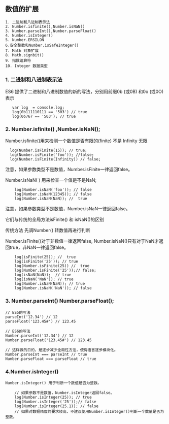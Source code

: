 ## 数值的扩展

````
1. 二进制和八进制表示法
2. Number.isfinite(),Number.isNaN()
3. Number.parseInt(),Number.parseFloat()
4. Number.isInteger()
5. Number.ERSILON
6.安全整数和Number.isSafeInteger()
7. Math 对象扩展
8. Math.signbit()
9. 指数运算符
10. Integer 数据类型
````
### 1. 二进制和八进制表示法 

 ES6 提供了二进制和八进制数值的新的写法，分别用前缀0b (或0B) 和0o (或0O) 表示
 ````
    var log  = console.log;
    log(0b111110111 == '503') // true
    log(0o767 == '503'); // true
 ````
 ### 2. Number.isfinite() ,Number.isNaN();

  Number.isfinite()用来检测一个数值是否有限的(finite) 不是 Infinity 无限
    
  ````
    log(Number.isFinite(15)); // true;
    log(Number.isFinite('foo')); //false;
    log(Number.isFinite(Infinity)) // false;
  ````
注意，如果参数类型不是数值，Number.isFinite一律返回false。

Number.isNaN( ) 用来检查一个值是不是NaN;
````
    log(Number.isNaN('foo')); // false
    log(Number.isNaN(12345)); // false
    log(Number.isNaN(NaN)); //  true
````
注意，如果参数类型不是数值，Number.isNaN一律返回false。

它们与传统的全局方法isFinite() 和 isNaN()的区别

传统方法 先调Number() 转数值再进行判断

Number.isFinite()对于非数值一律返回false, Number.isNaN()只有对于NaN才返回true，非NaN一律返回false。
````
    log(isFinite(25)); //  true
    log(isFinite('25')); // true
    log(Number.isFinite(25)) //  true
    log(Number.isFinite('25'));// false; 
    log(isNaN(NaN));  // true
    log(isNaN('NaN')); // true
    log(Number.isNaN(NaN)); // true
    log(Number.isNaN('NaN')); // false
````

### 3. Number.parseInt() Number.parseFloat();

````
// ES5的写法
parseInt('12.34') // 12
parseFloat('123.45#') // 123.45

// ES6的写法
Number.parseInt('12.34') // 12
Number.parseFloat('123.45#') // 123.45

// 这样做的目的，是逐步减少全局性方法，使得语言逐步模块化。
Number.parseInt === parseInt // true
Number.parseFloat === parseFloat // true
````

### 4.Number.isInteger() 
    Number.isInteger() 用于判断一个数值是否为整数。

````
    // 如果参数不是数值，Number.isInteger返回false。
    log(Number.isInteger(25)); // true 
    log(Number.isInteger('25'));// false  
    log(Number.isInteger(25.1)); // false
    // 如果对数据精度的要求较高，不建议使用Number.isInteger()判断一个数值是否为整数。
````

